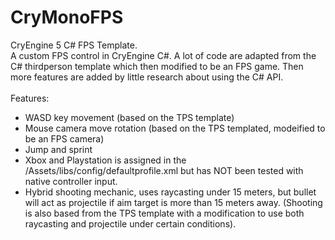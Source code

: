 # CryMonoFPS
CryEngine 5 C# FPS Template.
</br>
A custom FPS control in CryEngine C#. A lot of code are adapted from the C# thirdperson template which then modified to be an FPS game. Then more features are added by little research about using the C# API. </br>
</br>
Features: </br>
- WASD key movement (based on the TPS template)</br>
- Mouse camera move rotation (based on the TPS templated, modeified to be an FPS camera)</br>
- Jump and sprint</br>
- Xbox and Playstation is assigned in the /Assets/libs/config/defaultprofile.xml but has NOT been tested with native controller input.</br>
- Hybrid shooting mechanic, uses raycasting under 15 meters, but bullet will act as projectile if aim target is more than 15 meters away. (Shooting is also based from the TPS template with a modification to use both raycasting and projectile under certain conditions).</br>
